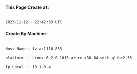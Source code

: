 
   
#### This Page Create at:

```bash

2023-11-12 - 22:42:33 UTC

```

#### Create By Machine:

```bash

Host Name : fv-az1116-853

platform  : Linux-6.2.0-1015-azure-x86_64-with-glibc2.35

Ip Local  : 10.1.0.4

```

